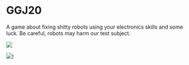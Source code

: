 # GGJ20

A game about fixing shitty robots using your electronics skills and some luck. Be careful, robots may harm our test subject.

![](https://ggj.s3.amazonaws.com/styles/game_content__wide/games/screenshots/2020/02/15635/screen_shot_2020-02-02_at_14.47.04.png?itok=u9s_RTzk&timestamp=1580651863)

![](https://ggj.s3.amazonaws.com/styles/game_content__wide/games/screenshots/2020/02/15635/screen_shot_2020-02-02_at_14.47.42.png?itok=_ea1aNIx&timestamp=1580651863)!
